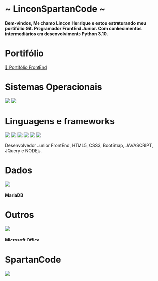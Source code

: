 
# ~ LinconSpartanCode ~

#### Bem-vindos, Me chamo Lincon Henrique e estou estruturando meu portifólio Git. Programador FrontEnd Junior. Com conhecimentos intermediários em desenvolvimento Python 3.10.

# Portifólio
<a href="https://github.com/LinconSpartanCode/FrontEnd" title="📁 Veja mais do meu trabalho, olha lá...">📁 Portifólio FrontEnd</a>

# Sistemas Operacionais
<div><img src="https://img.shields.io/badge/Linux-E34F26?style=for-the-badge&logo=linux&logoColor=black"/>
<img src="https://img.shields.io/badge/Windows-017AD7?style=for-the-badge&logo=windows&logoColor=white"/></div>
    

# Linguagens e frameworks
<div><img src="https://img.shields.io/badge/HTML5-E34F26?style=for-the-badge&logo=html5&logoColor=white"/>
<img src="https://img.shields.io/badge/CSS3-1572B6?style=for-the-badge&logo=css3&logoColor=white"/>
<img src="https://img.shields.io/badge/Bootstrap-563D7C?style=for-the-badge&logo=bootstrap&logoColor=white"/>
<img src="https://img.shields.io/badge/jQuery-0769AD?style=for-the-badge&logo=jquery&logoColor=white"/>
<img src="https://img.shields.io/badge/JavaScript-323330?style=for-the-badge&logo=javascript&logoColor=F7DF1E"/>
<img src="https://img.shields.io/badge/Vue.js-35495E?style=for-the-badge&logo=vue.js&logoColor=4FC08D"/></div>

Desenvolvedor Junior FrontEnd, HTML5, CSS3, BootStrap, JAVASCRIPT, JQuery e NODEjs.

# Dados
<img src="https://img.shields.io/badge/MariaDB-01529E?style=for-the-badge&logo=mariadb&logoColor=white"/>

#### MariaDB

# Outros

<img src="https://img.shields.io/badge/Microsoft_Office-D83B01?style=for-the-badge&logo=microsoft-office&logoColor=white"/>

#### Microsoft Office

# SpartanCode

<img src="https://i.postimg.cc/tRxjGQ8x/linconbadge.png"/>
